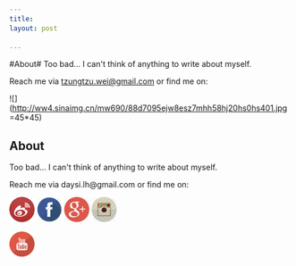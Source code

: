 ```yaml
---
title: 
layout: post

---
```

#About#
Too bad... I can't think of anything to write about myself.

Reach me via tzungtzu.wei@gmail.com or find me on:

![](http://ww4.sinaimg.cn/mw690/88d7095ejw8esz7mhh58hj20hs0hs401.jpg  =45*45)

<div class="content">
	<div class="post">
<h2> About </h2>
<p>Too bad... I can't think of anything to write about myself.</p>
<p>Reach me via daysi.lh@gmail.com or find me on:</p>
<a target="_blank" href="http://www.weibo.com/tzungtzuli"><img src="/media/img/weibo.png" height="45" width="45"></a>
<a target="_blank" href="https://www.facebook.com/tzungtzuli"><img src="/media/img/facebook.png" height="45" width="45"></a>
<a target="_blank" href="https://plus.google.com/109915721717462682982/posts"><img src="/media/img/google+.png" height="45" width="45"></a>
<a target="_blank" href="http://instagram.com/tzungtzu"><img src="/media/img/instagram.png" height="45" width="45"></a>


<a target="_blank" href="https://www.youtube.com/channel/UCNlq1agDkgS5hbOTFk_CeYA"><img src="/media/img/youtube.png" height="45" width="45"></a>


</div>
</div>
